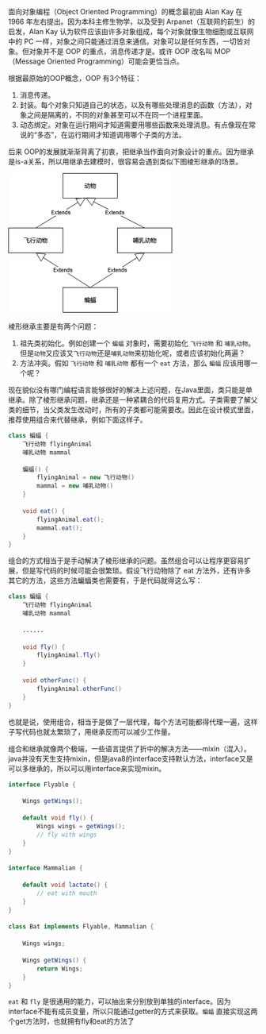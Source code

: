 面向对象编程（Object Oriented Programming）的概念最初由 Alan Kay 在 1966 年左右提出。因为本科主修生物学，以及受到 Arpanet（互联网的前生）的启发，Alan Kay 认为软件应该由许多对象组成，每个对象就像生物细胞或互联网中的 PC 一样，对象之间只能通过消息来通信。对象可以是任何东西，一切皆对象。但对象并不是 OOP 的重点，消息传递才是。或许 OOP 改名叫 MOP（Message Oriented Programming）可能会更恰当点。

根据最原始的OOP概念，OOP 有3个特征：
1. 消息传递。
2. 封装。每个对象只知道自己的状态，以及有哪些处理消息的函数（方法），对象之间是隔离的，不同的对象甚至可以不在同一个进程里面。
3. 动态绑定。对象在运行期间才知道需要用哪些函数来处理消息。有点像现在常说的“多态”，在运行期间才知道调用哪个子类的方法。

后来 OOP的发展就渐渐背离了初衷，把继承当作面向对象设计的重点。因为继承是is-a关系，所以用继承去建模时，很容易会遇到类似下图棱形继承的场景。

![棱形继承](asserts/面向对象/棱形继承.png)

棱形继承主要是有两个问题：
1. 祖先类初始化。例如创建一个 `蝙蝠` 对象时，需要初始化 `飞行动物` 和 `哺乳动物`。但是`动物`又应该又`飞行动物`还是`哺乳动物`来初始化呢，或者应该初始化两遍？ 
2. 方法冲突。假如 `飞行动物` 和 `哺乳动物` 都有一个 `eat` 方法，那么 `蝙蝠` 应该用哪一个呢？

现在貌似没有哪门编程语言能够很好的解决上述问题，在Java里面，类只能是单继承。除了棱形继承问题，继承还是一种紧耦合的代码复用方式。子类需要了解父类的细节，当父类发生改动时，所有的子类都可能需要改。因此在设计模式里面，推荐使用组合来代替继承，例如下面这样子。

```java
class 蝙蝠 {
    飞行动物 flyingAnimal
    哺乳动物 mammal

    蝙蝠() {
        flyingAnimal = new 飞行动物()
        mammal = new 哺乳动物()
    }

    void eat() {
        flyingAnimal.eat();
        mammal.eat();
    }
}
```

组合的方式相当于是手动解决了棱形继承的问题。虽然组合可以让程序更容易扩展，但是写代码的时候可能会很繁琐。假设飞行动物除了 eat 方法外，还有许多其它的方法，这些方法蝙蝠类也需要有，于是代码就得这么写：

```java
class 蝙蝠 {
    飞行动物 flyingAnimal
    哺乳动物 mammal

    ......

    void fly() {
        flyingAnimal.fly()
    }

    void otherFunc() {
        flyingAnimal.otherFunc()
    }
}

```
也就是说，使用组合，相当于是做了一层代理，每个方法可能都得代理一遍，这样子写代码也就太繁琐了，用继承反而可以减少工作量。

组合和继承就像两个极端，一些语言提供了折中的解决方法——mixin（混入）。java并没有天生支持mixin，但是java8的interface支持默认方法，interface又是可以多继承的，所以可以用interface来实现mixin。

```java
interface Flyable {
    
    Wings getWings();
    
    default void fly() {
        Wings wings = getWings();
        // fly with wings
    }
}

interface Mammalian {

    default void lactate() {
        // eat with mouth
    }
}

class Bat implements Flyable, Mammalian {
    
    Wings wings;

    Wings getWings() {
        return Wings;
    }
}

```
`eat`  和 `fly` 是很通用的能力，可以抽出来分别放到单独的interface。因为interface不能有成员变量，所以只能通过getter的方式来获取。`蝙蝠` 直接实现这两个get方法时，也就拥有fly和eat的方法了